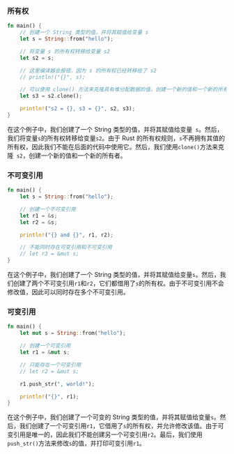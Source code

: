 ### 所有权

```rust
fn main() {
    // 创建一个 String 类型的值，并将其赋值给变量 s
    let s = String::from("hello");

    // 将变量 s 的所有权转移给变量 s2
    let s2 = s;

    // 这里编译器会报错，因为 s 的所有权已经转移给了 s2
    // println!("{}", s);

    // 可以使用 clone() 方法来克隆具有堆分配数据的值，创建一个新的值和一个新的所有者
    let s3 = s2.clone();

    println!("s2 = {}, s3 = {}", s2, s3);
}
```

在这个例子中，我们创建了一个 String 类型的值，并将其赋值给变量` s`。然后，我们将变量`s`的所有权转移给变量`s2`。由于 Rust 的所有权规则，`s`不再拥有其值的所有权，因此我们不能在后面的代码中使用它。然后，我们使用`clone()`方法来克隆` s2`，创建一个新的值和一个新的所有者。

### 不可变引用

```rust
fn main() {
    let s = String::from("hello");

    // 创建一个不可变引用
    let r1 = &s;
    let r2 = &s;

    println!("{} and {}", r1, r2);

    // 不能同时存在可变引用和不可变引用
    // let r3 = &mut s;
}
```

在这个例子中，我们创建了一个 String 类型的值，并将其赋值给变量`s`。然后，我们创建了两个不可变引用`r1`和`r2`，它们都借用了`s`的所有权。由于不可变引用不会修改值，因此可以同时存在多个不可变引用。

### 可变引用

```rust
fn main() {
    let mut s = String::from("hello");

    // 创建一个可变引用
    let r1 = &mut s;

    // 只能存在一个可变引用
    // let r2 = &mut s;

    r1.push_str(", world!");

    println!("{}", r1);
}
```

在这个例子中，我们创建了一个可变的 String 类型的值，并将其赋值给变量`s`。然后，我们创建了一个可变引用`r1`，它借用了`s`的所有权，并允许修改该值。由于可变引用是唯一的，因此我们不能创建另一个可变引用`r2`。最后，我们使用`push_str()`方法来修改`s`的值，并打印可变引用`r1`。